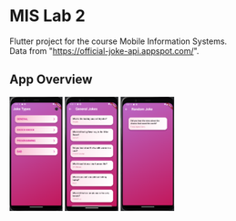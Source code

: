 # MIS Lab 2

Flutter project for the course Mobile Information Systems.  
Data from "https://official-joke-api.appspot.com/".

## App Overview

<img src="assets/app_overview/screenshot-lab2-types.png" alt="App Screenshot1" height="200" />

<img src="assets/app_overview/screenshot-lab2-by-type-screen.png" alt="App Screenshot2" height="200" />

<img src="assets/app_overview/screenshot-lab2-random.png" alt="App Screenshot3" height="200" />
